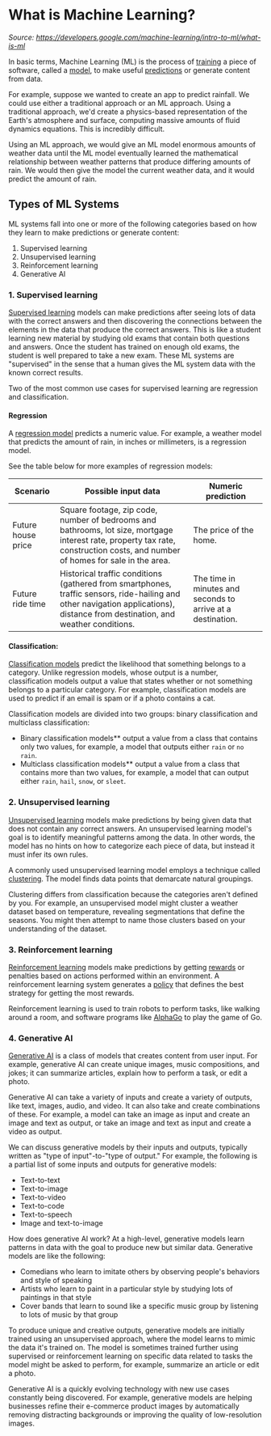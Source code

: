 # What is Machine Learning?
_Source: https://developers.google.com/machine-learning/intro-to-ml/what-is-ml_

In basic terms, Machine Learning (ML) is the process of [training](https://developers.google.com/machine-learning/glossary#training) a piece of software, called a [model](https://developers.google.com/machine-learning/glossary#model), to make useful [predictions](https://developers.google.com/machine-learning/glossary#prediction) or generate content from data.

For example, suppose we wanted to create an app to predict rainfall. We could use either a traditional approach or an ML approach. Using a traditional approach, we'd create a physics-based representation of the Earth's atmosphere and surface, computing massive amounts of fluid dynamics equations. This is incredibly difficult.

Using an ML approach, we would give an ML model enormous amounts of weather data until the ML model eventually learned the mathematical relationship between weather patterns that produce differing amounts of rain. We would then give the model the current weather data, and it would predict the amount of rain.

## Types of ML Systems
ML systems fall into one or more of the following categories based on how they learn to make predictions or generate content:
1. Supervised learning
2. Unsupervised learning
3. Reinforcement learning
4. Generative AI

### 1. Supervised learning
[Supervised learning](https://developers.google.com/machine-learning/glossary#supervised-machine-learning) models can make predictions after seeing lots of data with the correct answers and then discovering the connections between the elements in the data that produce the correct answers. This is like a student learning new material by studying old exams that contain both questions and answers. Once the student has trained on enough old exams, the student is well prepared to take a new exam. These ML systems are "supervised" in the sense that a human gives the ML system data with the known correct results.

Two of the most common use cases for supervised learning are regression and classification.

#### Regression
A [regression model](https://developers.google.com/machine-learning/glossary#regression-model) predicts a numeric value. For example, a weather model that predicts the amount of rain, in inches or millimeters, is a regression model.

See the table below for more examples of regression models:

| Scenario	| Possible input data	| Numeric prediction | 
| -- | -- | -- | 
| Future house price	| Square footage, zip code, number of bedrooms and bathrooms, lot size, mortgage interest rate, property tax rate, construction costs, and number of homes for sale in the area.	| The price of the home. | 
| Future ride time	| Historical traffic conditions (gathered from smartphones, traffic sensors, ride-hailing and other navigation applications), distance from destination, and weather conditions.	|  The time in minutes and seconds to arrive at a destination. | 

#### Classification:
[Classification models](https://developers.google.com/machine-learning/glossary#classification-model) predict the likelihood that something belongs to a category. Unlike regression models, whose output is a number, classification models output a value that states whether or not something belongs to a particular category. For example, classification models are used to predict if an email is spam or if a photo contains a cat.

Classification models are divided into two groups: binary classification and multiclass classification:
* Binary classification models** output a value from a class that contains only two values, for example, a model that outputs either `rain` or `no rain`.
* Multiclass classification models** output a value from a class that contains more than two values, for example, a model that can output either `rain`, `hail`, `snow`, or `sleet`.

### 2. Unsupervised learning
[Unsupervised learning](https://developers.google.com/machine-learning/glossary#unsupervised-machine-learning) models make predictions by being given data that does not contain any correct answers. An unsupervised learning model's goal is to identify meaningful patterns among the data. In other words, the model has no hints on how to categorize each piece of data, but instead it must infer its own rules.

A commonly used unsupervised learning model employs a technique called [clustering](https://developers.google.com/machine-learning/glossary#clustering). The model finds data points that demarcate natural groupings.

Clustering differs from classification because the categories aren't defined by you. For example, an unsupervised model might cluster a weather dataset based on temperature, revealing segmentations that define the seasons. You might then attempt to name those clusters based on your understanding of the dataset.

### 3. Reinforcement learning
[Reinforcement learning](https://developers.google.com/machine-learning/glossary#reinforcement-learning-rl) models make predictions by getting [rewards](https://developers.google.com/machine-learning/glossary#reward) or penalties based on actions performed within an environment. A reinforcement learning system generates a [policy](https://developers.google.com/machine-learning/glossary#policy) that defines the best strategy for getting the most rewards.

Reinforcement learning is used to train robots to perform tasks, like walking around a room, and software programs like [AlphaGo](https://deepmind.com/research/case-studies/alphago-the-story-so-far) to play the game of Go.

### 4. Generative AI
[Generative AI](https://developers.google.com/machine-learning/glossary#generative-ai) is a class of models that creates content from user input. For example, generative AI can create unique images, music compositions, and jokes; it can summarize articles, explain how to perform a task, or edit a photo.

Generative AI can take a variety of inputs and create a variety of outputs, like text, images, audio, and video. It can also take and create combinations of these. For example, a model can take an image as input and create an image and text as output, or take an image and text as input and create a video as output.

We can discuss generative models by their inputs and outputs, typically written as "type of input"-to-"type of output." For example, the following is a partial list of some inputs and outputs for generative models:

* Text-to-text
* Text-to-image
* Text-to-video
* Text-to-code
* Text-to-speech
* Image and text-to-image


How does generative AI work? At a high-level, generative models learn patterns in data with the goal to produce new but similar data. Generative models are like the following:

* Comedians who learn to imitate others by observing people's behaviors and style of speaking
* Artists who learn to paint in a particular style by studying lots of paintings in that style
* Cover bands that learn to sound like a specific music group by listening to lots of music by that group

To produce unique and creative outputs, generative models are initially trained using an unsupervised approach, where the model learns to mimic the data it's trained on. The model is sometimes trained further using supervised or reinforcement learning on specific data related to tasks the model might be asked to perform, for example, summarize an article or edit a photo.

Generative AI is a quickly evolving technology with new use cases constantly being discovered. For example, generative models are helping businesses refine their e-commerce product images by automatically removing distracting backgrounds or improving the quality of low-resolution images.